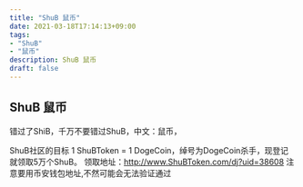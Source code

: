 ```yaml
---
title: "ShuB 鼠币"
date: 2021-03-18T17:14:13+09:00
tags:  
- "ShuB"
- "鼠币"
description: ShuB 鼠币
draft: false
---
```


## ShuB 鼠币

 错过了ShiB，千万不要错过ShuB，中文：鼠币，

<!--more-->

 ShuB社区的目标 1 ShuBToken = 1 DogeCoin，绰号为DogeCoin杀手，现登记就领取5万个ShuB。
 领取地址：http://www.ShuBToken.com/dj?uid=38608 
 注意要用币安钱包地址,不然可能会无法验证通过



